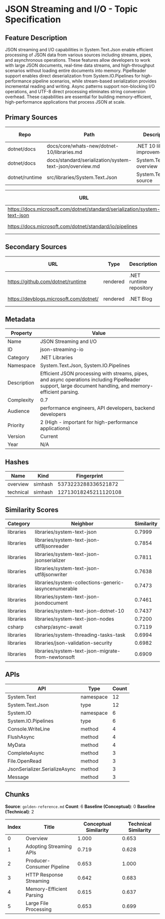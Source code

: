 # JSON Streaming and I/O - Topic Specification

## Feature Description

JSON streaming and I/O capabilities in System.Text.Json enable efficient processing of JSON data from various sources including streams, pipes, and asynchronous operations. These features allow developers to work with large JSON documents, real-time data streams, and high-throughput scenarios without loading entire documents into memory. PipeReader support enables direct deserialization from System.IO.Pipelines for high-performance pipeline scenarios, while stream-based serialization provides incremental reading and writing. Async patterns support non-blocking I/O operations, and UTF-8 direct processing eliminates string conversion overhead. These capabilities are essential for building memory-efficient, high-performance applications that process JSON at scale.

## Primary Sources

| Repo | Path | Description | Last Verified |
| --- | --- | --- | --- |
| dotnet/docs | docs/core/whats-new/dotnet-10/libraries.md | .NET 10 library improvements | 2025-10-15 |
| dotnet/docs | docs/standard/serialization/system-text-json/overview.md | System.Text.Json overview | 2025-10-15 |
| dotnet/runtime | src/libraries/System.Text.Json | System.Text.Json source | 2025-10-15 |

| URL | Type | Description | Last Verified |
| --- | --- | --- | --- |
| https://docs.microsoft.com/dotnet/standard/serialization/system-text-json | rendered | System.Text.Json documentation | 2025-10-15 |
| https://docs.microsoft.com/dotnet/standard/io/pipelines | rendered | System.IO.Pipelines documentation | 2025-10-15 |

## Secondary Sources

| URL | Type | Description | Last Verified |
| --- | --- | --- | --- |
| https://github.com/dotnet/runtime | rendered | .NET runtime repository | 2025-10-15 |
| https://devblogs.microsoft.com/dotnet/ | rendered | .NET Blog | 2025-10-15 |

## Metadata

| Property | Value |
| --- | --- |
| Name | JSON Streaming and I/O |
| ID | json-streaming-io |
| Category | .NET Libraries |
| Namespace | System.Text.Json, System.IO.Pipelines |
| Description | Efficient JSON processing with streams, pipes, and async operations including PipeReader support, large document handling, and memory-efficient parsing. |
| Complexity | 0.7 |
| Audience | performance engineers, API developers, backend developers |
| Priority | 2 (High - important for high-performance applications) |
| Version | Current |
| Year | N/A |

## Hashes

| Name | Kind | Fingerprint |
|------|------|-------------|
| overview | simhash | 5373223288336521872 |
| technical | simhash | 12713018245211120108 |

## Similarity Scores

| Category | Neighbor | Similarity |
|----------|----------|------------|
| libraries | libraries/system-text-json | 0.7999 |
| libraries | libraries/system-text-json-utf8jsonreader | 0.7854 |
| libraries | libraries/system-text-json-jsonserializer | 0.7811 |
| libraries | libraries/system-text-json-utf8jsonwriter | 0.7638 |
| libraries | libraries/system-collections-generic-iasyncenumerable | 0.7473 |
| libraries | libraries/system-text-json-jsondocument | 0.7461 |
| libraries | libraries/system-text-json-dotnet-10 | 0.7437 |
| libraries | libraries/system-text-json-nodes | 0.7200 |
| csharp | csharp/async-await | 0.7119 |
| libraries | libraries/system-threading-tasks-task | 0.6994 |
| libraries | libraries/json-validation-security | 0.6982 |
| libraries | libraries/system-text-json-migrate-from-newtonsoft | 0.6909 |

## APIs

| API | Type | Count |
|-----|------|-------|
| System.Text | namespace | 12 |
| System.Text.Json | type | 12 |
| System.IO | namespace | 6 |
| System.IO.Pipelines | type | 6 |
| Console.WriteLine | method | 4 |
| FlushAsync | method | 4 |
| MyData | method | 4 |
| CompleteAsync | method | 3 |
| File.OpenRead | method | 3 |
| JsonSerializer.SerializeAsync | method | 3 |
| Message | method | 3 |

## Chunks

**Source**: `golden-reference.md`
**Count**: 6
**Baseline (Conceptual)**: 0
**Baseline (Technical)**: 2

| Index | Title | Conceptual Similarity | Technical Similarity |
|-------|-------|----------------------|---------------------|
| 0 | Overview | 1.000 | 0.653 |
| 1 | Adopting Streaming APIs | 0.719 | 0.628 |
| 2 | Producer-Consumer Pipeline | 0.653 | 1.000 |
| 3 | HTTP Response Streaming | 0.642 | 0.683 |
| 4 | Memory-Efficient Parsing | 0.615 | 0.637 |
| 5 | Large File Processing | 0.653 | 0.699 |
